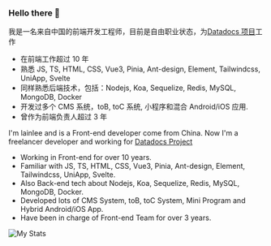 ### Hello there 👋

我是一名来自中国的前端开发工程师，目前是自由职业状态，为[Datadocs 项目](https://www.datadocs.com/)工作

- 在前端工作超过 10 年
- 熟悉 JS, TS, HTML, CSS, Vue3, Pinia, Ant-design, Element, Tailwindcss, UniApp, Svelte
- 同样熟悉后端技术，包括：Nodejs, Koa, Sequelize, Redis, MySQL, MongoDB, Docker
- 开发过多个 CMS 系统，toB, toC 系统, 小程序和混合 Android/iOS 应用.
- 曾作为前端负责人超过 3 年

I'm lainlee and is a Front-end developer come from China. Now I'm a freelancer developer and working for [Datadocs Project](https://www.datadocs.com/)

- Working in Front-end for over 10 years.
- Familiar with JS, TS, HTML, CSS, Vue3, Pinia, Ant-design, Element, Tailwindcss, UniApp, Svelte.
- Also Back-end tech about Nodejs, Koa, Sequelize, Redis, MySQL, MongoDB, Docker.
- Developed lots of CMS System, toB, toC System, Mini Program and Hybrid Android/iOS App.
- Have been in charge of Front-end Team for over 3 years.

<!--
**lainlee/lainlee** is a ✨ _special_ ✨ repository because its `README.md` (this file) appears on your GitHub profile.

Here are some ideas to get you started:

- 🔭 I’m currently working on ...
- 🌱 I’m currently learning ...
- 👯 I’m looking to collaborate on ...
- 🤔 I’m looking for help with ...
- 💬 Ask me about ...
- 📫 How to reach me: ...
- 😄 Pronouns: ...
- ⚡ Fun fact: ...
-->

![My Stats](https://github-readme-stats.vercel.app/api?username=lainlee)
